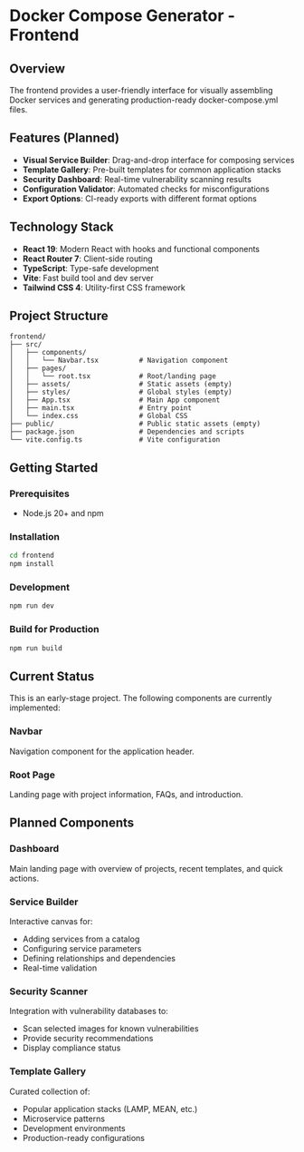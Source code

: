 # Docker Compose Generator - Frontend

## Overview

The frontend provides a user-friendly interface for visually assembling Docker services and generating production-ready docker-compose.yml files.

## Features (Planned)

- **Visual Service Builder**: Drag-and-drop interface for composing services
- **Template Gallery**: Pre-built templates for common application stacks
- **Security Dashboard**: Real-time vulnerability scanning results
- **Configuration Validator**: Automated checks for misconfigurations
- **Export Options**: CI-ready exports with different format options

## Technology Stack

- **React 19**: Modern React with hooks and functional components
- **React Router 7**: Client-side routing
- **TypeScript**: Type-safe development
- **Vite**: Fast build tool and dev server
- **Tailwind CSS 4**: Utility-first CSS framework

## Project Structure

```
frontend/
├── src/
│   ├── components/
│   │   └── Navbar.tsx          # Navigation component
│   ├── pages/
│   │   └── root.tsx            # Root/landing page
│   ├── assets/                 # Static assets (empty)
│   ├── styles/                 # Global styles (empty)
│   ├── App.tsx                 # Main App component
│   ├── main.tsx                # Entry point
│   └── index.css               # Global CSS
├── public/                     # Public static assets (empty)
├── package.json                # Dependencies and scripts
└── vite.config.ts              # Vite configuration
```

## Getting Started

### Prerequisites

- Node.js 20+ and npm

### Installation

```bash
cd frontend
npm install
```

### Development

```bash
npm run dev
```

### Build for Production

```bash
npm run build
```

## Current Status

This is an early-stage project. The following components are currently implemented:

### Navbar

Navigation component for the application header.

### Root Page

Landing page with project information, FAQs, and introduction.

## Planned Components

### Dashboard

Main landing page with overview of projects, recent templates, and quick actions.

### Service Builder

Interactive canvas for:

- Adding services from a catalog
- Configuring service parameters
- Defining relationships and dependencies
- Real-time validation

### Security Scanner

Integration with vulnerability databases to:

- Scan selected images for known vulnerabilities
- Provide security recommendations
- Display compliance status

### Template Gallery

Curated collection of:

- Popular application stacks (LAMP, MEAN, etc.)
- Microservice patterns
- Development environments
- Production-ready configurations
